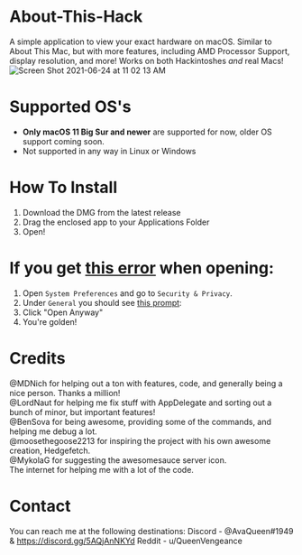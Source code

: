# About-This-Hack
A simple application to view your exact hardware on macOS. Similar to About This Mac, but with more features, including AMD Processor Support, display resolution, and more! Works on both Hackintoshes *and* real Macs! <br>
![Screen Shot 2021-06-24 at 11 02 13 AM](https://user-images.githubusercontent.com/79278890/123286218-b8e6ec80-d4db-11eb-9ce4-7fef3bd62f82.png)


# Supported OS's
- **Only macOS 11 Big Sur and newer** are supported for now, older OS support coming soon.
- Not supported in any way in Linux or Windows

# How To Install
1) Download the DMG from the latest release
2) Drag the enclosed app to your Applications Folder
3) Open!

# If you get [this error](https://user-images.githubusercontent.com/79278890/111886978-4af4cb80-89a8-11eb-90c8-522a89abb48e.png) when opening:
1) Open `System Preferences` and go to `Security & Privacy`.
2) Under `General` you should see [this prompt](https://user-images.githubusercontent.com/79278890/111887197-c6a34800-89a9-11eb-83e2-9fd3d61e2c15.png):
3) Click "Open Anyway"
4) You're golden!

# Credits
@MDNich for helping out a ton with features, code, and generally being a nice person. Thanks a million! <br>
@LordNaut for helping me fix stuff with AppDelegate and sorting out a bunch of minor, but important features! <br>
@BenSova for being awesome, providing some of the commands, and helping me debug a lot. <br>
@moosethegoose2213 for inspiring the project with his own awesome creation, Hedgefetch. <br>
@MykolaG for suggesting the awesomesauce server icon. <br>
The internet for helping me with a lot of the code.

# Contact
You can reach me at the following destinations:
Discord - @AvaQueen#1949 & https://discord.gg/5AQjAnNKYd
Reddit - u/QueenVengeance
